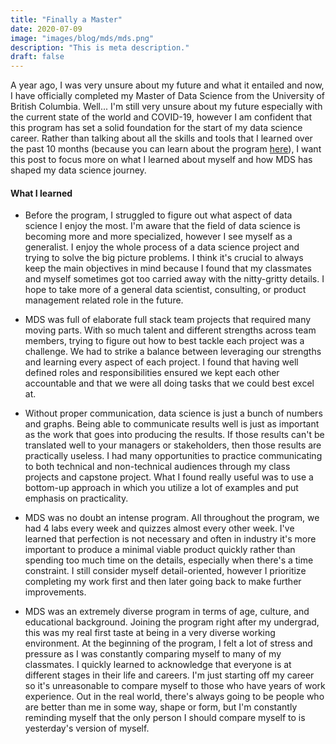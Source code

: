 ```yaml
---
title: "Finally a Master"
date: 2020-07-09
image: "images/blog/mds/mds.png"
description: "This is meta description."
draft: false
---
```


A year ago, I was very unsure about my future and what it entailed and now, I have officially completed my Master of Data Science from the University of British Columbia. Well... I'm still very unsure about my future especially with the current state of the world and COVID-19, however I am confident that this program has set a solid foundation for the start of my data science career. Rather than talking about all the skills and tools that I learned over the past 10 months (because you can learn about the program [here](https://ubc-mds.github.io/about/)), I want this post to focus more on what I learned about myself and how MDS has shaped my data science journey. 

#### What I learned

- Before the program, I struggled to figure out what aspect of data science I enjoy the most. I'm aware that the field of data science is becoming more and more specialized, however I see myself as a generalist. I enjoy the whole process of a data science project and trying to solve the big picture problems. I think it's crucial to always keep the main objectives in mind because I found that my classmates and myself sometimes got too carried away with the nitty-gritty details. I hope to take more of a general data scientist, consulting, or product management related role in the future. 

- MDS was full of elaborate full stack team projects that required many moving parts. With so much talent and different strengths across team members, trying to figure out how to best tackle each project was a challenge. We had to strike a balance between leveraging our strengths and learning every aspect of each project. I found that having well defined roles and responsibilities ensured we kept each other accountable and that we were all doing tasks that we could best excel at.

- Without proper communication, data science is just a bunch of numbers and graphs. Being able to communicate results well is just as important as the work that goes into producing the results. If those results can't be translated well to your managers or stakeholders, then those results are practically useless. I had many opportunities to practice communicating to both technical and non-technical audiences through my class projects and capstone project. What I found really useful was to use a bottom-up approach in which you utilize a lot of examples and put emphasis on practicality. 

- MDS was no doubt an intense program. All throughout the program, we had 4 labs every week and quizzes almost every other week. I've learned that perfection is not necessary and often in industry it's more important to produce a minimal viable product quickly rather than spending too much time on the details, especially when there's a time constraint. I still consider myself detail-oriented, however I prioritize completing my work first and then later going back to make further improvements.

- MDS was an extremely diverse program in terms of age, culture, and educational background. Joining the program right after my undergrad, this was my real first taste at being in a very diverse working environment. At the beginning of the program, I felt a lot of stress and pressure as I was constantly comparing myself to many of my classmates. I quickly learned to acknowledge that everyone is at different stages in their life and careers. I'm just starting off my career so it's unreasonable to compare myself to those who have years of work experience. Out in the real world, there's always going to be people who are better than me in some way, shape or form, but I'm constantly reminding myself that the only person I should compare myself to is yesterday's version of myself. 

